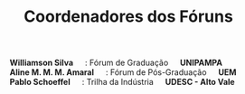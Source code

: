 ﻿---
layout: page-fullwidth
title: "Coordenadores dos Fóruns"
subheadline: ""
permalink: "/coordenacao_eventos/"
header:
   image_fullwidth: banner_eres2021.png
---

<div class="row">
	<div class="small-12 columns">
        <img src="{{ site.urlimg }}will.jpg" alt=""><br>
        <b>Williamson Silva</b> : Fórum de Graduação<br>
		    <b>UNIPAMPA</b><br>
  </div>
  <div class="small-12 columns">
        <img src="{{ site.urlimg }}aline.gif" alt=""><br>
        <b>Aline M. M. M. Amaral </b> : Fórum de Pós-Graduação<br>
		    <b>UEM</b><br>
  </div>
  <div class="small-12 columns">
        <img src="{{ site.urlimg }}pablo.jpg" alt=""><br>
        <b>Pablo Schoeffel</b> : Trilha da Indústria<br>
		    <b>UDESC - Alto Vale</b><br>
  </div>  
</div>
